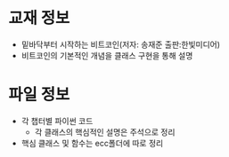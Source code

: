 # 교재 정보
- 밑바닥부터 시작하는 비트코인(저자: 송재준 출판:한빛미디어)
- 비트코인의 기본적인 개념을 클래스 구현을 통해 설명

# 파일 정보
- 각 챕터별 파이썬 코드
	- 각 클래스의 핵심적인 설명은 주석으로 정리
- 핵심 클래스 및 함수는 ecc폴더에 따로 정리